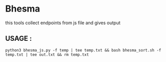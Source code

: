 # Bhesma
this tools collect endpoints from js file and gives output

## USAGE :

```
python3 bhesma_js.py -f temp | tee temp.txt && bash bhesma_sort.sh -f temp.txt | tee out.txt && rm temp.txt
```
